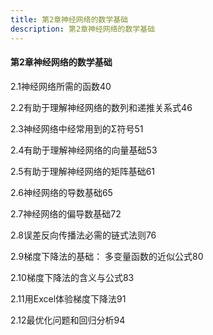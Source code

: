```yaml
---
title: 第2章神经网络的数学基础
description: 第2章神经网络的数学基础
---
```


#### 第2章神经网络的数学基础

2.1神经网络所需的函数40

2.2有助于理解神经网络的数列和递推关系式46

2.3神经网络中经常用到的Σ符号51

2.4有助于理解神经网络的向量基础53

2.5有助于理解神经网络的矩阵基础61

2.6神经网络的导数基础65

2.7神经网络的偏导数基础72

2.8误差反向传播法必需的链式法则76

2.9梯度下降法的基础： 多变量函数的近似公式80

2.10梯度下降法的含义与公式83

2.11用Excel体验梯度下降法91

2.12最优化问题和回归分析94